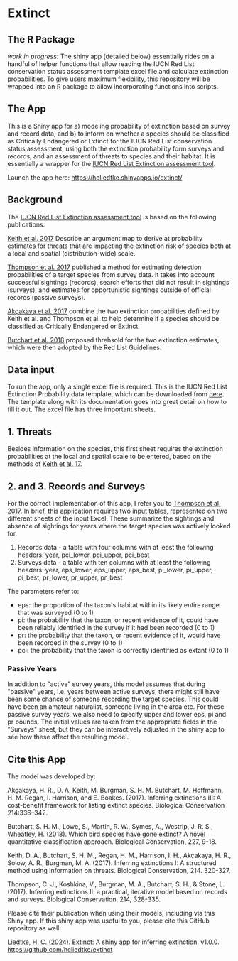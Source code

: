 # Extinct

## The R Package
  
_work in progress:_ The shiny app (detailed below) essentially rides on a handful of helper functions that allow reading the IUCN Red List conservation status assessment template excel file and calculate extinction probabilities. To give users maximum flexibility, this repository will be wrapped into an R package to allow incorporating functions into scripts.


## The App

This is a Shiny app for a) modeling probability of extinction based on survey and record data, and b) to inform on whether a species should be classified as Critically Endangered or Extinct for the IUCN Red List conservation status assessment, using both the extinction probability form surveys and records, and an assessment of threats to species and their habitat. It is essentially a wrapper for the [IUCN Red List Extinction assessment tool](https://www.iucnredlist.org/resources/ex-probability).

Launch the app here: https://hcliedtke.shinyapps.io/extinct/

## Background

The [IUCN Red List Extinction assessment tool](https://www.iucnredlist.org/resources/ex-probability) is based on the following publications:   

[Keith et al. 2017](https://doi.org/10.1016/j.biocon.2017.07.026) Describe an argument map to derive at probability estimates for threats that are impacting the extinction risk of species both at a local and spatial (distribution-wide) scale.

[Thompson et al. 2017](https://www.sciencedirect.com/science/article/pii/S0006320717300575#s0080) published a method for estimating detection probabilities of a target species from survey data. It takes into account successful sightings (records), search efforts that did not result in sightings (surveys), and estimates for opportunistic sightings outside of official records (passive surveys).

[Akçakaya et al. 2017](https://doi.org/10.1016/j.biocon.2017.07.027) combine the two extinction probabilities defined by Keith et al. and Thompson et al. to help determine if a species should be classified as Critically Endangered or Extinct.

[Butchart et al. 2018](https://doi.org/10.1016/j.biocon.2018.08.014) proposed threhsold for the two extinction estimates, which were then adopted by the Red List Guidelines.


## Data input

To run the app, only a single excel file is required. This is the IUCN Red List Extinction Probability data template, which can be downloaded from [here](https://www.iucnredlist.org/resources/ex-probability). The template along with its documentation goes into great detail on how to fill it out. The excel file has three important sheets.

## 1. Threats

Besides information on the species, this first sheet requires the extinction probabilities at the local and spatial scale to be entered, based on the methods of [Keith et al. 17](https://doi.org/10.1016/j.biocon.2017.07.026).


## 2. and 3. Records and Surveys

For the correct implementation of this app, I refer you to [Thompson et al. 2017](https://www.sciencedirect.com/science/article/pii/S0006320717300575#s0080). In brief, this application requires two input tables, represented on two different sheets of the input Excel. These summarize the sightings and absence of sightings for years where the target species was actively looked for.

1. Records data - a table with four columns with at least the following headers: year, pci_lower, pci_upper, pci_best
2. Surveys data - a table with ten columns with at least the following headers: year, eps_lower, eps_upper, eps_best, pi_lower, pi_upper, pi_best, pr_lower, pr_upper, pr_best


The parameters refer to:

* eps: the proportion of the taxon's habitat within its likely entire range that was surveyed (0 to 1)
* pi: the probability that the taxon, or recent evidence of it, could have been reliably identified in the survey if it had been recorded (0 to 1)
* pr: the probability that the taxon, or recent evidence of it, would have been recorded in the survey (0 to 1)
* pci: the probability that the taxon is correctly identified as extant (0 to 1)



### Passive Years

In addition to "active" survey years, this model assumes that during "passive" years, i.e. years between active surveys, there might still have been some chance of someone recording the target species. This could have been an amateur naturalist, someone living in the area etc. For these passive survey years, we also need to specify upper and lower eps, pi and pr bounds. The initial values are taken from the appropriate fields in the "Surveys" sheet, but they can be interactively adjusted in the shiny app to see how these affect the resulting model.


## Cite this App

The model was developed by:  

Akçakaya, H. R., D. A. Keith, M. Burgman, S. H. M. Butchart, M. Hoffmann, H. M. Regan, I. Harrison, and E. Boakes. (2017). Inferring extinctions III: A cost-benefit framework for listing extinct species. Biological Conservation 214:336–342.

Butchart, S. H. M., Lowe,  S., Martin, R. W., Symes, A., Westrip, J. R. S., Wheatley, H. (2018). Which bird species have gone extinct? A novel quantitative classification approach. Biological Conservation, 227, 9-18.

Keith, D. A., Butchart, S. H. M.,  Regan, H. M.,  Harrison, I. H., Akçakaya, H. R., Solow, A. R.,  Burgman, M. A. (2017). Inferring extinctions I: A structured method using information on threats. Biological Conservation, 214. 320-327.

Thompson, C. J., Koshkina, V., Burgman, M. A., Butchart, S. H., & Stone, L. (2017). Inferring extinctions II: a practical, iterative model based on records and surveys. Biological Conservation, 214, 328-335.

  
Please cite their publication when using their models, including via this Shiny app. If this shiny app was useful to you, please cite this GitHub repository as well:

Liedtke, H. C. (2024). Extinct: A shiny app for inferring extinction. v1.0.0. https://github.com/hcliedtke/extinct 
